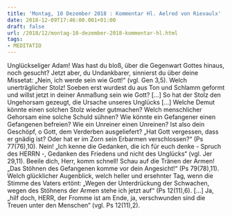 ```yaml
---
title: 'Montag, 10 Dezember 2018 : Kommentar Hl. Aelred von Rievaulx'
date: 2018-12-09T17:46:00.001+01:00
draft: false
url: /2018/12/montag-10-dezember-2018-kommentar-hl.html
tags: 
- MEDITATIO
---
```


Unglückseliger Adam! Was hast du bloß, über die Gegenwart Gottes hinaus, noch gesucht? Jetzt aber, du Undankbarer, sinnierst du über deine Missetat: „Nein, ich werde sein wie Gott!“ (vgl. Gen 3,5). Welch unerträglicher Stolz! Soeben erst wurdest du aus Ton und Schlamm geformt und willst jetzt in deiner Anmaßung sein wie Gott? \[...\] So hat der Stolz den Ungehorsam gezeugt, die Ursache unseres Unglücks \[...\] Welche Demut könnte einen solchen Stolz wieder gutmachen? Welch menschlicher Gehorsam eine solche Schuld sühnen? Wie könnte ein Gefangener einen Gefangenen befreien? Wie ein Unreiner einen Unreinen? Ist also dein Geschöpf, o Gott, dem Verderben ausgeliefert? „Hat Gott vergessen, dass er gnädig ist? Oder hat er im Zorn sein Erbarmen verschlossen?“ (Ps 77(76),10). Nein! „Ich kenne die Gedanken, die ich für euch denke - Spruch des HERRN -, Gedanken des Friedens und nicht des Unglücks“ (vgl. Jer 29,11). Beeile dich, Herr, komm schnell! Schau auf die Tränen der Armen! „Das Stöhnen des Gefangenen komme vor dein Angesicht!“ (Ps 79(78),11). Welch glücklicher Augenblick, welch heller und ersehnter Tag, wenn die Stimme des Vaters ertönt: „Wegen der Unterdrückung der Schwachen, wegen des Stöhnens der Armen stehe ich jetzt auf“ (Ps 12(11),6). \[...\] Ja, „hilf doch, HERR, der Fromme ist am Ende, ja, verschwunden sind die Treuen unter den Menschen“ (vgl. Ps 12(11),2).